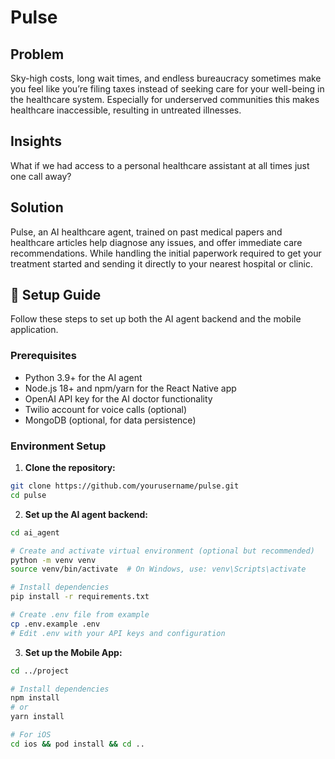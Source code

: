 # Pulse

## Problem
Sky-high costs, long wait times, and endless bureaucracy sometimes make you feel like you’re filing taxes instead of seeking care for your well-being in the healthcare system. Especially for underserved communities this makes healthcare inaccessible, resulting in untreated illnesses.

## Insights
What if we had access to a personal healthcare assistant at all times just one call away?

## Solution
Pulse, an AI healthcare agent, trained on past medical papers and healthcare articles help diagnose any issues, and offer immediate care recommendations. While handling the initial paperwork required to get your treatment started and sending it directly to your nearest hospital or clinic. 

## 🚀 Setup Guide

Follow these steps to set up both the AI agent backend and the mobile application.

### Prerequisites

- Python 3.9+ for the AI agent
- Node.js 18+ and npm/yarn for the React Native app
- OpenAI API key for the AI doctor functionality
- Twilio account for voice calls (optional)
- MongoDB (optional, for data persistence)

### Environment Setup

1. **Clone the repository:**

```bash
git clone https://github.com/yourusername/pulse.git
cd pulse
```

2. **Set up the AI agent backend:**

```bash
cd ai_agent

# Create and activate virtual environment (optional but recommended)
python -m venv venv
source venv/bin/activate  # On Windows, use: venv\Scripts\activate

# Install dependencies
pip install -r requirements.txt

# Create .env file from example
cp .env.example .env
# Edit .env with your API keys and configuration
```

3. **Set up the Mobile App:**

```bash
cd ../project

# Install dependencies
npm install
# or
yarn install

# For iOS
cd ios && pod install && cd ..
```